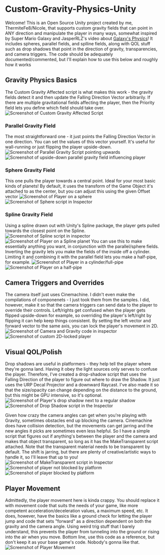 # Custom-Gravity-Physics-Unity
 Welcome! This is an Open Source Unity project created by me, ThermiteFe8/Nicole, that supports custom gravity fields that can point in ANY direction and manipulate the player in many ways, somewhat inspired by Super Mario Galaxy and JasperRLZ's video about [Galaxy's Physics](https://youtu.be/QLH_0T_xv3I?si=KHKzoe4-uBws04w4)! It includes spheres, parallel fields, and splline fields, along with QOL stuff such as drop shadows that point in the direction of gravity, transparencies, and camera triggers. The code should be adequately documented/commented, but I'll explain how to use this below and roughly how it works

## Gravity Physics Basics
 The Custom Gravity Affected script is what makes this work - the gravity fields detect it and then update the Falling Direction Vector arbitrarily. If there are multiple gravitational fields affecting the player, then the Priority field lets you define which field should take over.
 ![Screenshot of Custom Gravity Affected Script](Images/Screenshot1.png)

### Parallel Gravity Field
 The most straightforward one - it just points the Falling Direction Vector in one direction. You can set the values of this vector yourself. It's useful for wall-running or just flipping the player upside-down. 
 ![Screenshot of Parallel Gravity Script pointing upwards](Images/Screenshot2.png)
 ![Screenshot of upside-down parallel gravity field influencing player](Images/Screenshot3.png)

### Sphere Gravity Field
 This one pulls the player towards a central point. Ideal for your most basic kinds of planets! By default, it uses the transform of the Game Object it's attached to as the center, but you can adjust this using the given Offset vector
 ![Screenshot of Player on a sphere](Images/Screenshot4.png)
 ![Screenshot of Sphere script in Inspector](Images/Screenshot13.png)

### Spline Gravity Field
 Using a spline drawn out with Unity's Spline package, the player gets pulled towards the closest point on the Spline. 
 ![Screenshot of Spline script in inspector](Images/Screenshot14.png)
 ![Screenshot of Player on a Spline planet](Images/Screenshot5.png)
 You can use this to make essentially anything you want, in conjunction with the parallel/sphere fields. Inverting the gravity lets you make the fields of the inside off a cylinder. Limiting it and combining it with the parallel field lets you make a half-pipe, for example.
 ![Screenshot of Player in a cylinder/full-pipe](Images/Screenshot6.png)
 ![Screenshot of Player on a half-pipe](Images/Screenshot7.png)

## Camera Triggers and Overrides
 The camera itself just uses Cinemachine. I didn't even make the compilations of componenets - I just took them from the samples. I did, however, make it so that the camera triggers can send data to the player to override their controls. Left/rights get confused when the player gets flipped upside-down for example, so overriding the player's left/right by flipping it can help keep things consistent. By setting the left vector and forward vector to the same axis, you can lock the player's movement in 2D. 
 ![Screenshot of Camera and Gravity code in inspector](Images/Screenshot15.png)
 ![Screenshot of custom 2D-locked player](Images/Screenshot8.png)

## Visual QOL/Polish
 Drop shadows are useful in platformers - they help tell the player where they're gonna land. Having it obey the light sources only serves to confuse the player. Therefore, I've created a drop-shadow script that uses the Falling Direction of the player to figure out where to draw the Shadow. It just uses the URP Decal Projector and a downward Raycast. I've also made it so that the size/opacity can change depending on the distance to the ground, but this might be GPU intensive, so it's optional.
 ![Screenshot of Player's drop shadow next to a regular shadow](Images/Screenshot9.png)
 ![Screenshot of Drop Shadow script in the Inspector](Images/Screenshot17.png)

 Given how crazy the camera angles can get when you're playing with Gravity, sometimes obstacles end up blocking the camera. Cinemachine does have collision detection, but the movements can get jarring and the new angles it picks are sometimes even less helpful. So I have a simple script that figures out if anything's between the player and the camera and makes that object transparent, so long as it has the MakeTransparent script attached. Note that the transparent material needs to be transparent by default. The shift is jarring, but there are plenty of creative/artistic ways to handle it, so I'll leave that up to you!
  ![Screenshot of MakeTransparent script in Inspector](Images/Screenshot16.png)
  ![Screenshot of player not blocked by platform](Images/Screenshot11.png)
  ![Screenshot of player blocked by platform](Images/Screenshot12.png)

 ## Player Movement
  Admittedly, the player movement here is kinda crappy. You should replace it with movement code that suits the needs of your game, like more competent acceleration/deceleration values, a maximum speed, etc. It does, however, have the basics like a ground check for letting the player jump and code that sets "forward" as a direction dependent on both the gravity and the camera angle. Using weird trig stuff that I barely understand, this prevents the player from tunneling into the ground or rising into the air when you move. 
  Bottom line, use this code as a reference, but don't keep it as your base game's code. Nobody's gonna like that.
  ![Screenshot of Player Movement](Images/Screenshot18.png)
 

